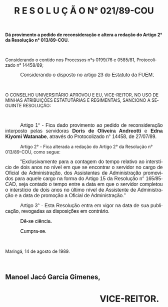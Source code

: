 <body lang=PT-BR style='tab-interval:36.0pt'>

<div class=Section1>

<h1 align=center style='text-align:center'><span style='mso-ansi-language:PT-BR'>R
E S O L U Ç Ã O N° 021/89-COU<o:p></o:p></span></h1>

<p class=MsoNormal style='text-align:justify'><span style='font-size:12.0pt;
mso-bidi-font-size:10.0pt;font-family:Arial'><![if !supportEmptyParas]>&nbsp;<![endif]><o:p></o:p></span></p>

<p class=MsoBodyTextIndent><b>Dá provimento a pedido de reconsideração e altera
a redação do Artigo 2° da Resolução n° 013/89-COU.<o:p></o:p></b></p>

<p class=MsoNormal style='text-align:justify'><b><span style='font-size:12.0pt;
mso-bidi-font-size:10.0pt;font-family:Arial'><![if !supportEmptyParas]>&nbsp;<![endif]><o:p></o:p></span></b></p>

<p class=MsoBodyTextIndent2>Considerando o contido nos Processos n°s 0199/76 e
0585/81, Protocolizado n° 14458/89;</p>

<p class=MsoNormal style='text-align:justify;text-indent:36.0pt'><span
style='font-size:12.0pt;mso-bidi-font-size:10.0pt;font-family:Arial'>Considerando
o disposto no artigo 23 do Estatuto da FUEM;<o:p></o:p></span></p>

<p class=MsoNormal style='text-align:justify;text-indent:36.0pt'><span
style='font-size:12.0pt;mso-bidi-font-size:10.0pt;font-family:Arial'><![if !supportEmptyParas]>&nbsp;<![endif]><o:p></o:p></span></p>

<p class=MsoBodyTextIndent3>O CONSELHO UNIVERSITÁRIO APROVOU E EU, VICE-REITOR,
NO USO DE MINHAS ATRIBUIÇÕES ESTATUTÁRIAS E REGIMENTAIS, SANCIONO A SEGUINTE
RESOLUÇÃO:</p>

<p class=MsoNormal style='text-align:justify;text-indent:36.0pt'><span
style='font-size:12.0pt;mso-bidi-font-size:10.0pt;font-family:Arial'><![if !supportEmptyParas]>&nbsp;<![endif]><o:p></o:p></span></p>

<p class=MsoNormal style='text-align:justify;text-indent:36.0pt'><span
style='font-size:12.0pt;mso-bidi-font-size:10.0pt;font-family:Arial'>Artigo
1°&nbsp;-&nbsp;Fica dado provimento ao pedido de reconsideração interposto
pelas servidoras <b>Doris de Oliveira Andreotti</b> e <a name="OLE_LINK1"><b>Edna
Kiyomi Watanabe</b></a>, através do Protocolizado n° 14458, de 27/07/89.<o:p></o:p></span></p>

<p class=MsoBodyText style='text-indent:36.0pt'>Artigo 2°&nbsp;-&nbsp;Fica
alterada a redação do Artigo 2° da Resolução n° 013/89-COU, como segue:</p>

<p class=MsoNormal style='text-align:justify;text-indent:36.0pt'><span
style='font-size:12.0pt;mso-bidi-font-size:10.0pt;font-family:Arial'>&quot;Exclusivamente
para a contagem do tempo relativo ao interstício de dois anos no nível em que
se encontrar o servidor no cargo de Oficial de Administração, dos Assistentes
de Administração promovidos para aquele cargo na forma do Artigo 15 da
Resolução n° 165/85-CAD, seja contado o tempo entre a data em que o servidor completou
o interstício de dois anos no último nível de Assistente de Administração e a
data de promoção a Oficial de Administração.&quot;<o:p></o:p></span></p>

<p class=MsoNormal style='text-align:justify;text-indent:36.0pt'><span
style='font-size:12.0pt;mso-bidi-font-size:10.0pt;font-family:Arial'>Artigo
3°&nbsp;-&nbsp;Esta Resolução entra em vigor na data de sua publicação,
revogadas as disposições em contrário. <o:p></o:p></span></p>

<p class=MsoNormal style='text-align:justify;text-indent:36.0pt'><span
style='font-size:12.0pt;mso-bidi-font-size:10.0pt;font-family:Arial'>Dê-se
ciência.<o:p></o:p></span></p>

<p class=MsoNormal style='text-align:justify;text-indent:36.0pt'><span
style='font-size:12.0pt;mso-bidi-font-size:10.0pt;font-family:Arial'>Cumpra-se.<o:p></o:p></span></p>

<p class=MsoNormal style='text-align:justify'><span style='font-size:12.0pt;
mso-bidi-font-size:10.0pt;font-family:Arial'><![if !supportEmptyParas]>&nbsp;<![endif]><o:p></o:p></span></p>

<p class=MsoBodyTextIndent>Maringá, 14 de agosto de 1989.</p>

<p class=MsoNormal style='text-align:justify'><span style='font-size:12.0pt;
mso-bidi-font-size:10.0pt;font-family:Arial'><![if !supportEmptyParas]>&nbsp;<![endif]><o:p></o:p></span></p>

<h2><span lang=ES-TRAD>Manoel Jacó Garcia Gimenes,</span></h2>

<h1 style='margin-left:8.0cm;page-break-after:auto'><span lang=ES-TRAD>VICE-REITOR.</span></h1>

</div>

</body>

